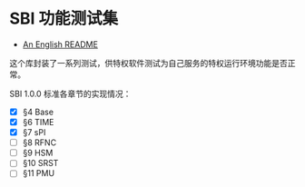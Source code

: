 ﻿# SBI 功能测试集

- [An English README](README_EN.md)

这个库封装了一系列测试，供特权软件测试为自己服务的特权运行环境功能是否正常。

SBI 1.0.0 标准各章节的实现情况：

- [x] §4  Base
- [x] §6  TIME
- [x] §7  sPI
- [ ] §8  RFNC
- [ ] §9  HSM
- [ ] §10 SRST
- [ ] §11 PMU

